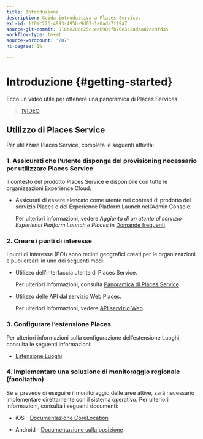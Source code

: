 ```yaml
---
title: Introduzione
description: Guida introduttiva a Places Service.
exl-id: 1f0ac226-4993-495b-9d07-1e0ada7f19a7
source-git-commit: 010de286c25c1eeb989fb76e3c2adaa82ac9fd35
workflow-type: tm+mt
source-wordcount: '207'
ht-degree: 1%

---
```


# Introduzione {#getting-started}

Ecco un video utile per ottenere una panoramica di Places Services:

<!--
Test of different youtube link for exl
-->

>[!VIDEO](https://video.tv.adobe.com/v/3455120?captions=ita)

## Utilizzo di Places Service

Per utilizzare Places Service, completa le seguenti attività:

### 1. Assicurati che l’utente disponga del provisioning necessario per utilizzare Places Service

Il contesto del prodotto Places Service è disponibile con tutte le organizzazioni Experience Cloud.

* Assicurati di essere elencato come utente nei contesti di prodotto del servizio Places e del Experience Platform Launch nell’Admin Console.

  Per ulteriori informazioni, vedere *Aggiunta di un utente al servizio Experienci Platform Launch e Places* in [Domande frequenti](/help/places-gain-access.md).


### 2. Creare i punti di interesse

I punti di interesse (POI) sono recinti geografici creati per le organizzazioni e puoi crearli in uno dei seguenti modi:

* Utilizzo dell’interfaccia utente di Places Service.

  Per ulteriori informazioni, consulta [Panoramica di Places Service](/help/poi-mgmt-ui/poi-mgmt-ui-overview.md).

* Utilizzo delle API dal servizio Web Places.

  Per ulteriori informazioni, vedere [API servizio Web](/help/web-service-api/places-web-services.md).


### 3. Configurare l’estensione Places

Per ulteriori informazioni sulla configurazione dell’estensione Luoghi, consulta le seguenti informazioni:

* [Estensione Luoghi](/help/places-ext-aep-sdks/places-extension/places-extension.md)

### 4. Implementare una soluzione di monitoraggio regionale (facoltativo)

Se si prevede di eseguire il monitoraggio delle aree attive, sarà necessario implementare direttamente con il sistema operativo. Per ulteriori informazioni, consulta i seguenti documenti:

* iOS - [Documentazione CoreLocation](https://developer.apple.com/documentation/corelocation/monitoring_the_user_s_proximity_to_geographic_regions)

* Android - [Documentazione sulla posizione](https://developer.android.com/training/location/geofencing)